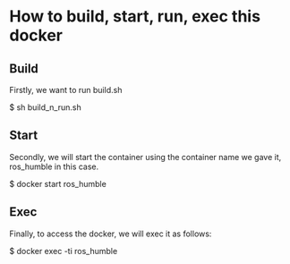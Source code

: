 # How to build, start, run, exec this docker

## Build
Firstly, we want to run build.sh

$ sh build_n_run.sh

## Start
Secondly, we will start the container using the container name we gave it, ros_humble in this case.

$ docker start ros_humble

## Exec
Finally, to access the docker, we will exec it as follows:

$ docker exec -ti ros_humble
